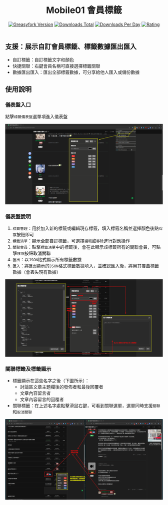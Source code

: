 <div align="center">
<h1>Mobile01 會員標籤</h1>
<a href="https://greasyfork.org/zh-CN/scripts/539101"><img alt="Greasyfork Version" src="https://img.shields.io/greasyfork/v/539101?style=flat-square"></a>
<a href="https://greasyfork.org/zh-CN/scripts/539101"><img alt="Downloads Total" src="https://img.shields.io/greasyfork/dt/539101?style=flat-square"></a>
<a href="https://greasyfork.org/zh-CN/scripts/539101"><img alt="Downloads Per Day" src="https://img.shields.io/greasyfork/dd/539101?style=flat-square"></a>
<a href="https://greasyfork.org/zh-CN/scripts/539101"><img alt="Rating" src="https://img.shields.io/greasyfork/rating-count/539101?style=flat-square"></a>
<br>
<br>
</div>

## 支援：展示自訂會員標籤、標籤數據匯出匯入

- 自訂標籤：自訂標籤文字和顏色
- 快捷關聯：右鍵會員名稱可直接選擇標籤關聯
- 數據匯出匯入：匯出全部標籤數據，可分享給他人匯入或備份數據

## 使用說明

### 儀表盤入口

點擊`標籤儀表盤`選單項進入儀表盤

![儀表盤入口](https://raw.githubusercontent.com/ZiugatWong/mobile01-user-tags/main/img/menu.png)

### 儀表盤說明

1. `標籤管理`：用於加入新的標籤或編輯現存標籤，填入標籤名稱並選擇顏色後點`保存`按鈕即可
1. `標籤清單`：顯示全部自訂標籤，可選擇`編輯`或`移除`進行對應操作
1. `關聯會員`：點擊`標籤清單`中的標籤後，會在此顯示該標籤所有的關聯會員，可點擊`移除`按鈕取消關聯
1. `匯出`：以`JSON`格式顯示所有標籤數據
1. `匯入`：將`匯出`顯示的`JSON`格式標籤數據填入，並確認匯入後，將用其覆蓋標籤數據（會丟失現有數據）

![標籤儀表盤](https://raw.githubusercontent.com/ZiugatWong/mobile01-user-tags/main/img/ui.png)

### 關聯標籤及標籤顯示

- 標籤顯示在這些名字之後（下圖所示）：
    - 討論區文章主題欄後的發佈者和最後回覆者
    - 文章內容留言者
    - 文章內容留言的回覆者
- 關聯標籤：在上述名字處點擊滑鼠右鍵，可看到關聯選單，選單同時支援`關聯`和`取消關聯`


![顯示會員標籤](https://raw.githubusercontent.com/ZiugatWong/mobile01-user-tags/main/img/show-user-tags.png)